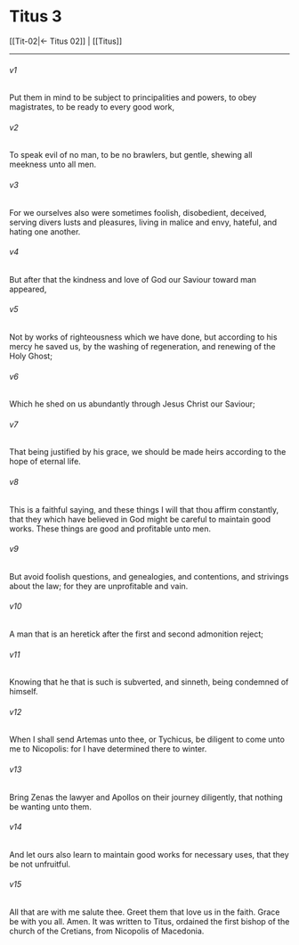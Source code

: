 # Titus 3

[[Tit-02|← Titus 02]] | [[Titus]]
***

###### v1
Put them in mind to be subject to principalities and powers, to obey magistrates, to be ready to every good work,
###### v2
To speak evil of no man, to be no brawlers, but gentle, shewing all meekness unto all men.
###### v3
For we ourselves also were sometimes foolish, disobedient, deceived, serving divers lusts and pleasures, living in malice and envy, hateful, and hating one another.
###### v4
But after that the kindness and love of God our Saviour toward man appeared,
###### v5
Not by works of righteousness which we have done, but according to his mercy he saved us, by the washing of regeneration, and renewing of the Holy Ghost;
###### v6
Which he shed on us abundantly through Jesus Christ our Saviour;
###### v7
That being justified by his grace, we should be made heirs according to the hope of eternal life.
###### v8
This is a faithful saying, and these things I will that thou affirm constantly, that they which have believed in God might be careful to maintain good works. These things are good and profitable unto men.
###### v9
But avoid foolish questions, and genealogies, and contentions, and strivings about the law; for they are unprofitable and vain.
###### v10
A man that is an heretick after the first and second admonition reject;
###### v11
Knowing that he that is such is subverted, and sinneth, being condemned of himself.
###### v12
When I shall send Artemas unto thee, or Tychicus, be diligent to come unto me to Nicopolis: for I have determined there to winter.
###### v13
Bring Zenas the lawyer and Apollos on their journey diligently, that nothing be wanting unto them.
###### v14
And let ours also learn to maintain good works for necessary uses, that they be not unfruitful.
###### v15
All that are with me salute thee. Greet them that love us in the faith. Grace be with you all. Amen.  It was written to Titus, ordained the first bishop of the church of the Cretians, from Nicopolis of Macedonia. 
